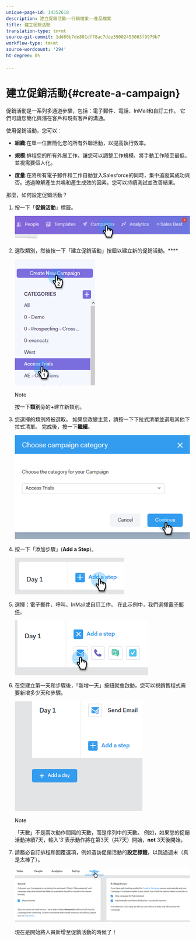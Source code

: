 ```yaml
---
unique-page-id: 14352618
description: 建立促銷活動——行銷檔案——產品檔案
title: 建立促銷活動
translation-type: tm+mt
source-git-commit: 1dd80b7de801df78ac7dde39002455063f9979b7
workflow-type: tm+mt
source-wordcount: '294'
ht-degree: 0%

---
```



# 建立促銷活動{#create-a-campaign}

促銷活動是一系列多通道步驟，包括：電子郵件、電話、InMail和自訂工作。 它們可讓您簡化與潛在客戶和現有客戶的溝通。

使用促銷活動，您可以：

* **組織**:在單一位置簡化您的所有外聯活動，以提高執行效率。

* **規模**:排程您的所有外展工作，讓您可以調整工作規模、將手動工作降至最低，並視需要個人化。
* **度量**:在將所有電子郵件和工作自動登入Salesforce的同時，集中追蹤其成功與否。透過瞭解產生共鳴和產生成效的因素，您可以持續測試並改善結果。

那麼，如何設定促銷活動？

1. 按一下「**促銷活動**」標籤。

   ![](assets/one-1.png)

1. 選取類別，然後按一下「建立促銷活動」按鈕以建立新的促銷活動。****

   ![](assets/two-1.png)

   >[!NOTE]
   >
   >按一下&#x200B;**類別**&#x200B;旁的&#x200B;**+**&#x200B;建立新類別。

1. 您選擇的類別將被選取。 如果您改變主意，請按一下下拉式清單並選取其他下拉式清單。 完成後，按一下&#x200B;**繼續**。

   ![](assets/three-1.png)

1. 按一下「添加步驟」(**Add a Step**)。

   ![](assets/four-1.png)

1. 選擇：電子郵件、呼叫、InMail或自訂工作。 在此示例中，我們選擇[電子郵件](/help/marketo/product-docs/marketo-sales-connect/campaigns/campaign-step-types.md#email)。

   ![](assets/five-1.png)

1. 在您建立第一天和步驟後，「新增一天」按鈕就會啟動，您可以視銷售程式需要新增多少天和步驟。

   ![](assets/six.png)

   >[!NOTE]
   >
   >「天數」不是兩次動作間隔的天數，而是序列中的天數。 例如，如果您的促銷活動持續7天，輸入&#39;3&#39;表示動作將在第3天（共7天）開始，**not** 3天後開始。

1. 請務必自訂排程和回覆選項，例如造訪促銷活動的&#x200B;**設定標籤**，以跳過週末（真是太棒了）。

   ![](assets/seven.png)

   現在是開始將人員新增至促銷活動的時候了！

